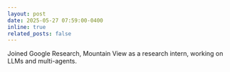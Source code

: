 ```yaml
---
layout: post
date: 2025-05-27 07:59:00-0400
inline: true
related_posts: false
---
```


Joined Google Research, Mountain View as a research intern, working on LLMs and multi-agents.